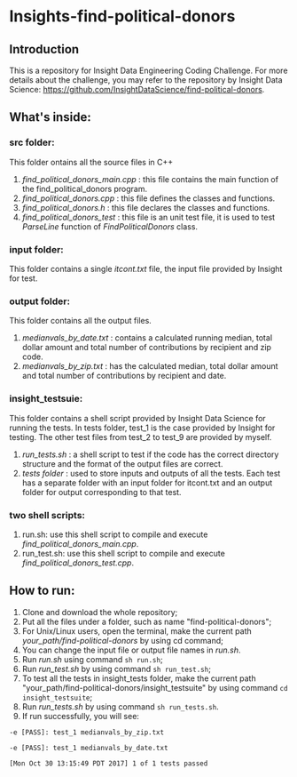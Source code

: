 # Insights-find-political-donors

## Introduction 

This is a repository for Insight Data Engineering Coding Challenge. For more details about the challenge, you may refer to the repository by Insight Data Science: https://github.com/InsightDataScience/find-political-donors.

## What's inside:
### src folder: 
This folder ontains all the source files in C++
1. *find_political_donors_main.cpp* : this file contains the main function of the find_political_donors program.
2. *find_political_donors.cpp* : this file defines the classes and functions.
3. *find_political_donors.h* : this file declares the classes and functions.
4. *find_political_donors_test* : this file is an unit test file, it is used to test *ParseLine* function of *FindPoliticalDonors* class.

### input folder: 
This folder contains a single *itcont.txt* file, the input file provided by Insight for test.

### output folder: 
This folder contains all the output files.
1. *medianvals_by_date.txt* : contains a calculated running median, total dollar amount and total number of contributions by recipient and zip code.
2. *medianvals_by_zip.txt* : has the calculated median, total dollar amount and total number of contributions by recipient and date.

### insight_testsuie: 
This folder contains a shell script provided by Insight Data Science for running the tests. In tests folder, test_1 is the case provided by Insight for testing. The other test files from test_2 to test_9 are provided by myself.
1. *run_tests.sh* : a shell script to test if the code has the correct directory structure and the format of the output files are correct.
2. *tests folder* : used to store inputs and outputs of all the tests. Each test has a separate folder with an input folder for itcont.txt and an output folder for output corresponding to that test.

### two shell scripts:
1. run.sh: use this shell script to compile and execute *find_political_donors_main.cpp*.
2. run_test.sh: use this shell script to compile and execute *find_political_donors_test.cpp*.

## How to run:
1. Clone and download the whole repository;
1. Put all the files under a folder, such as name "find-political-donors";
1. For Unix/Linux users, open the terminal, make the current path *your_path/find-political-donors* by using cd command;
1. You can change the input file or output file names in *run.sh*. 
1. Run *run.sh* using command `sh run.sh`;
1. Run *run_test.sh* by using command `sh run_test.sh`;
1. To test all the tests in insight_tests folder, make the current path "your_path/find-political-donors/insight_testsuite" by using command `cd insight_testsuite`;
1. Run *run_tests.sh* by using command `sh run_tests.sh`.
1. If run successfully, you will see:

``
-e [PASS]: test_1 medianvals_by_zip.txt
``

``
-e [PASS]: test_1 medianvals_by_date.txt
``

``
[Mon Oct 30 13:15:49 PDT 2017] 1 of 1 tests passed
``
